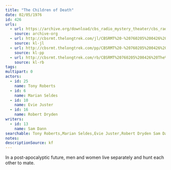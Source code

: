 ```yaml
---
title: "The Children of Death"
date: 02/05/1976
id: 426
urls: 
  - url: https://archive.org/download/cbs_radio_mystery_theater/cbs_radio_mystery_theater-0401-0450.zip/cbs_radio_mystery_theater-0401-0450%2Fcbsrmt_0426_the_children_of_death.mp3
    source: archive-org
  - url: http://cbsrmt.thelongtrek.com/jl/CBSRMT%20-%20760205%200426%20The%20Children%20Of%20Death_jl.mp3
    source: kl-jl
  - url: http://cbsrmt.thelongtrek.com/pp/CBSRMT%20-%20760205%200426%20The%20Children%20of%20Death_pp.mp3
    source: kl-pp
  - url: http://cbsrmt.thelongtrek.com/rb/CBSRMT%20760205%200426%20The%20Children%20of%20Death_wuwm%20recorded%206_23_76.mp3
    source: kl-rb
tags: 
multipart: 0
actors:  
  - id: 25
    name: Tony Roberts  
  - id: 6
    name: Marian Seldes  
  - id: 10
    name: Evie Juster  
  - id: 16
    name: Robert Dryden
writers:  
  - id: 13
    name: Sam Dann
searchable: Tony Roberts,Marian Seldes,Evie Juster,Robert Dryden Sam Dann
notes: 
descriptionSource: kf
---
```

In a post-apocalyptic future, men and women live separately and hunt each other to mate.